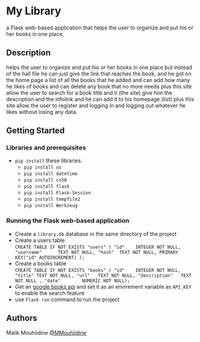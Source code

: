 # My Library

a Flask web-based application that helps the user to organize and put his or her books in one place,

## Description

helps the user to organize and put his or her books in one place but instead
of the hall file he can just give the link that reaches the book, and he got on the home page a list of all the books that he added and can add how many he likes of books and can delete
any book that no more needs plus this site allow the user to search for a book title and it (the site) give him the description and the infolink and he can add it to his homepage (list) plus this site allow the user to register and logging in and logging out whatever he likes without losing any data.

## Getting Started

### Libraries and prerequisites

* `pip install` these libraries.
  * `pip install os`
  * `pip install datetime`
  * `pip install cs50`
  * `pip install flask`
  * `pip install Flask-Session`
  * `pip install tempfile2`
  * `pip install Werkzeug`

### Running the Flask web-based application

* Create a `library.db` database in the same directory of the project
* Create a users table \
                        ```
                            CREATE TABLE IF NOT EXISTS "users" (
                                    "id"    INTEGER NOT NULL,
                                    "username"      TEXT NOT NULL,
                                    "hash"  TEXT NOT NULL,
                                    PRIMARY KEY("id" AUTOINCREMENT)
                            );
                        ```
* Create a books table \
                        ```
                            CREATE TABLE IF NOT EXISTS "books" (
                                    "id"    INTEGER NOT NULL,
                                    "title" TEXT NOT NULL,
                                    "url"   TEXT NOT NULL,
                                    "description"   TEXT NOT NULL
                            , "date"        NUMERIC NOT NULL);
                        ```
* Get an [google books api](https://developers.google.com/books/docs/v1/getting_started) and set it as an envirement variable as `API_KEY` to enable the search feature
* use `Flask run`  command to run the project

## Authors

Malik Mouhiidine
[@MMouhiidine](https://twitter.com/MMouhiidine)
